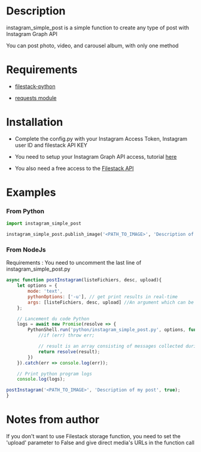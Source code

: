 Description
===========
instagram_simple_post is a simple function to create any type of post with Instagram Graph API

You can post photo, video, and carousel album, with only one method


Requirements
============

* [filestack-python](https://github.com/filestack/filestack-python)

* [requests module](https://pypi.org/project/requests/)


Installation
============

* Complete the config.py with your Instagram Access Token, Instagram user ID and filestack API KEY
    
* You need to setup your Instagram Graph API access, tutorial [here](https://medium.com/gitconnected/automating-instagram-posts-with-python-and-instagram-graph-api-374f084b9f2b)
    
* You also need a free access to the [Filestack API](https://www.filestack.com/)

Examples
========
### From Python
```python
import instagram_simple_post

instagram_simple_post.publish_image('<PATH_TO_IMAGE>', 'Description of my post', True)
```

### From NodeJs

Requirements : You need to uncomment the last line of instagram_simple_post.py

```js
async function postInstagram(listeFichiers, desc, upload){
    let options = {
        mode: 'text',
        pythonOptions: ['-u'], // get print results in real-time
        args: [listeFichiers, desc, upload] //An argument which can be accessed in the script using sys.argv[1]
    };

    // Lancement du code Python
    logs = await new Promise(resolve => {
        PythonShell.run('python/instagram_simple_post.py', options, function (err, result){
            //if (err) throw err;

            // result is an array consisting of messages collected during execution of script.
            return resolve(result);
        })
    }).catch(err => console.log(err));

    // Print python program logs
    console.log(logs);

postInstagram('<PATH_TO_IMAGE>', 'Description of my post', true);
}
```
# Notes from author

If you don't want to use Filestack storage function, you need to set the 'upload' parameter to False and give direct media's URLs in the function call

